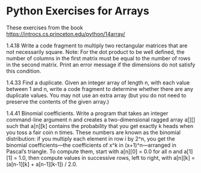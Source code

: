 # Python Exercises for Arrays

These exercises from the book https://introcs.cs.princeton.edu/python/14array/


1.4.18  Write a code fragment to multiply two rectangular matrices that are not necessarily square. Note: For the dot product to be well defined, the number of columns in the first matrix must be equal to the number of rows in the second matrix. Print an error message if the dimensions do not satisfy this condition.

1.4.33  Find a duplicate. Given an integer array of length n, with each value between 1 and n, write a code fragment to determine whether there are any duplicate values. You may not use an extra array (but you do not need to preserve the contents of the given array.)

1.4.41  Binomial coefficients. Write a program that takes an integer command-line argument n and creates a two-dimensional ragged array a[][] such that a[n][k] contains the probability that you get exactly k heads when you toss a fair coin n times. These numbers are known as the binomial distribution: if you multiply each element in row i by 2^n, you get the binomial coefficients—the coefficients of x^k in (x+1)^n—arranged in Pascal’s triangle. To compute them, start with a[n][0] = 0.0 for all n and a[1][1] = 1.0, then compute values in successive rows, left to right, with a[n][k] = (a[n-1][k] + a[n-1][k-1]) / 2.0.